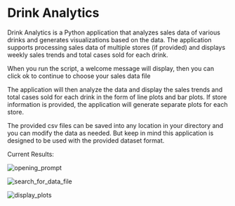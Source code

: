 # Drink Analytics
Drink Analytics is a Python application that analyzes sales data of various drinks and generates visualizations based on the data. The application supports processing sales data of multiple stores (if provided) and displays weekly sales trends and total cases sold for each drink.

When you run the script, a welcome message will display, then you can click ok to continue to choose your sales data file 

The application will then analyze the data and display the sales trends and total cases sold for each drink in the form of line plots and bar plots. If store information is provided, the application will generate separate plots for each store.

The provided csv files can be saved into any location in your directory and you can modify the data as needed. But keep in mind this application is designed to be used with the provided dataset format. 

Current Results:

![opening_prompt](https://github.com/jcast6/Monitoring-Rockstar-Energy-Drink-Sales/assets/89822103/5802d244-6382-46ab-887f-156257adacf2)

![search_for_data_file](https://github.com/jcast6/Monitoring-Rockstar-Energy-Drink-Sales/assets/89822103/bdaefa46-eb40-4a00-b5c9-ce5e7bc457c8)


![display_plots](https://github.com/jcast6/Monitoring-Rockstar-Energy-Drink-Sales/assets/89822103/dba4b048-007d-459a-81d1-55af2e235442)


